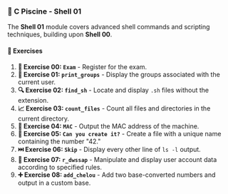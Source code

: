 
### **🚀 C Piscine - Shell 01**

The **Shell 01** module covers advanced shell commands and scripting techniques, building upon **Shell 00**.

#### 📝 Exercises

1. **📅 Exercise 00: `Exam`** - Register for the exam.
2. **👥 Exercise 01: `print_groups`** - Display the groups associated with the current user.
3. **🔍 Exercise 02: `find_sh`** - Locate and display `.sh` files without the extension.
4. **📈 Exercise 03: `count_files`** - Count all files and directories in the current directory.
5. **🔗 Exercise 04: `MAC`** - Output the MAC address of the machine.
6. **📝 Exercise 05: `Can you create it?`** - Create a file with a unique name containing the number "42."
7. **⏭️ Exercise 06: `Skip`** - Display every other line of `ls -l` output.
8. **👤 Exercise 07: `r_dwssap`** - Manipulate and display user account data according to specified rules.
9. **➕ Exercise 08: `add_chelou`** - Add two base-converted numbers and output in a custom base.


